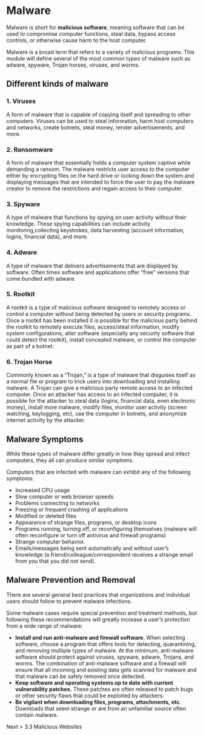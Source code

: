 # Malware 
Malware is short for __malicious software__, meaning software that can be used to compromise computer functions, steal data, bypass access controls, or otherwise cause harm to the host computer.

Malware is a broad term that refers to a variety of malicious programs. This module will define several of the most common types of malware such as  adware, spyware, Trojan horses, viruses, and worms. 

## Different kinds of malware

### 1. Viruses 
A form of malware that is capable of copying itself and spreading to other computers. Viruses can be used to steal information, harm host computers and networks, create botnets, steal money, render advertisements, and more.
### 2. Ransomware 
A form of malware that essentially holds a computer system captive while demanding a ransom. The malware restricts user access to the computer either by encrypting files on the hard drive or locking down the system and displaying messages that are intended to force the user to pay the malware creator to remove the restrictions and regain access to their computer.
### 3. Spyware 
A type of malware that functions by spying on user activity without their knowledge. These spying capabilities can include activity monitoring,collecting keystrokes, data harvesting (account information, logins, financial data), and more. 
### 4. Adware 
A type of malware that delivers advertisements that are displayed by software. Often times software and applications offer “free” versions that come bundled with adware.
### 5. Rootkit 
A rootkit is a type of malicious software designed to remotely access or control a computer without being detected by users or security programs. Once a rootkit has been installed it is possible for the malicious party behind the rootkit to remotely execute files, access/steal information, modify system configurations, alter software (especially any security software that could detect the rootkit), install concealed malware, or control the computer as part of a botnet.
### 6. Trojan Horse 
Commonly known as a “Trojan,” is a type of malware that disguises itself as a normal file or program to trick users into downloading and installing malware. A Trojan can give a malicious party remote access to an infected computer. Once an attacker has access to an infected computer, it is possible for the attacker to steal data (logins, financial data, even electronic money), install more malware, modify files, monitor user activity (screen watching, keylogging, etc), use the computer in botnets, and anonymize internet activity by the attacker.

## Malware Symptoms

While these types of malware differ greatly in how they spread and infect computers, they all can produce similar symptoms.

Computers that are infected with malware can exhibit any of the following symptoms:
* Increased CPU usage
* Slow computer or web browser speeds
* Problems connecting to networks
* Freezing or frequent crashing of applications
* Modified or deleted files
* Appearance of strange files, programs, or desktop icons
* Programs running, turning off, or reconfiguring themselves (malware will often reconfigure or turn off antivirus and firewall programs)
* Strange computer behavior.
* Emails/messages being sent automatically and without user’s knowledge (a friend/colleague/correspondent receives a strange email from you that you did not send).

## Malware Prevention and Removal
There are several general best practices that organizations and individual users should follow to prevent malware infections. 

Some malware cases require special prevention and treatment methods, but following these recommendations will greatly increase a user’s protection from a wide range of malware:
* __Install and run anti-malware and firewall software__. When selecting software, choose a program that offers tools for detecting, quarantining, and removing multiple types of malware. At the minimum, anti-malware software should protect against viruses, spyware, adware, Trojans, and worms. The combination of anti-malware software and a firewall will ensure that all incoming and existing data gets scanned for malware and that malware can be safely removed once detected.
* __Keep software and operating systems up to date with current vulnerability patches.__ These patches are often released to patch bugs or other security flaws that could be exploited by attackers.
* __Be vigilant when downloading files, programs, attachments, etc__. Downloads that seem strange or are from an unfamiliar source often contain malware.

Next > 3.3 Malicious Websites 
